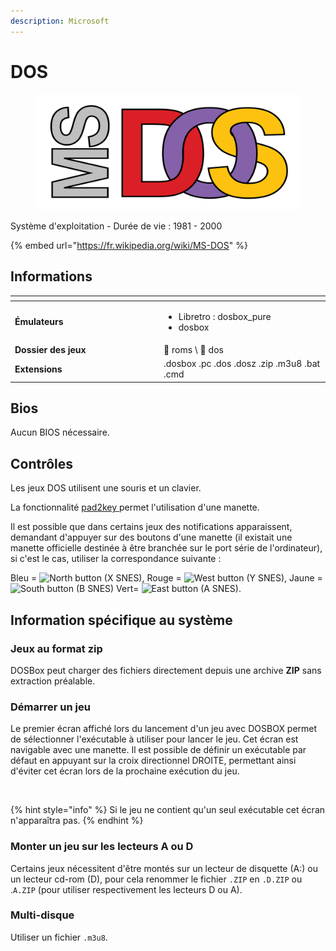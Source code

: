```yaml
---
description: Microsoft
---
```


# DOS

<div align="left">

<figure><img src="https://raw.githubusercontent.com/fabricecaruso/es-theme-carbon/52ff37c9e265587d006945a2ba695b5a962b3a3d/art/logos/pc.svg" alt=""><figcaption></figcaption></figure>

</div>

Système d'exploitation - Durée de vie : 1981 - 2000

{% embed url="https://fr.wikipedia.org/wiki/MS-DOS" %}

## Informations

<table data-header-hidden><thead><tr><th width="224"></th><th></th></tr></thead><tbody><tr><td><strong>Émulateurs</strong></td><td><ul><li>Libretro : dosbox_pure</li><li>dosbox</li></ul></td></tr><tr><td><strong>Dossier des jeux</strong></td><td><span data-gb-custom-inline data-tag="emoji" data-code="1f4c2">📂</span> roms \ <span data-gb-custom-inline data-tag="emoji" data-code="1f4c2">📂</span> dos</td></tr><tr><td><strong>Extensions</strong></td><td>.dosbox .pc .dos .dosz .zip .m3u8 .bat .cmd</td></tr></tbody></table>

## Bios

Aucun BIOS nécessaire.

## Contrôles

Les jeux DOS utilisent une souris et un clavier.&#x20;

La fonctionnalité [pad2key ](../../../controleurs/pad2key.md)permet l'utilisation d'une manette.

Il est possible que dans certains jeux des notifications apparaissent, demandant d'appuyer sur des boutons d'une manette (il existait une manette officielle destinée à être branchée sur le port série de l'ordinateur), si c'est le cas, utiliser la correspondance suivante :

Bleu = ![North button (X SNES)](https://wiki.batocera.org/\_media/wiki:north.png?w=20\&tok=be3bd1), Rouge = ![West button (Y SNES)](https://wiki.batocera.org/\_media/wiki:west.png?w=20\&tok=aee81f), Jaune = ![South button (B SNES)](https://wiki.batocera.org/\_media/wiki:south.png?w=20\&tok=c3eef3) Vert= ![East button (A SNES)](https://wiki.batocera.org/\_media/wiki:east.png?w=20\&tok=2276b1).

## Information spécifique au système

### Jeux au format zip

DOSBox peut charger des fichiers directement depuis une archive **ZIP** sans extraction préalable.

### Démarrer un jeu

Le premier écran affiché lors du lancement d'un jeu avec DOSBOX permet de sélectionner l'exécutable à utiliser pour lancer le jeu. Cet écran est navigable avec une manette. Il est possible de définir un exécutable par défaut en appuyant sur la croix directionnel DROITE, permettant ainsi d'éviter cet écran lors de la prochaine exécution du jeu.

<div align="left">

<figure><img src="https://i.imgur.com/Ykgv1UU.png" alt=""><figcaption></figcaption></figure>

</div>

{% hint style="info" %}
Si le jeu ne contient qu'un seul exécutable cet écran n'apparaîtra pas.
{% endhint %}

### Monter un jeu sur les lecteurs A ou D <a href="#mount-zip-as-a-or-d-drive" id="mount-zip-as-a-or-d-drive"></a>

Certains jeux nécessitent d'être montés sur un lecteur de disquette (A:) ou un lecteur cd-rom (D), pour cela renommer le fichier `.ZIP` en `.D.ZIP` ou .`A.ZIP` (pour utiliser respectivement les lecteurs D ou A).

### Multi-disque

Utiliser un fichier `.m3u8`.
